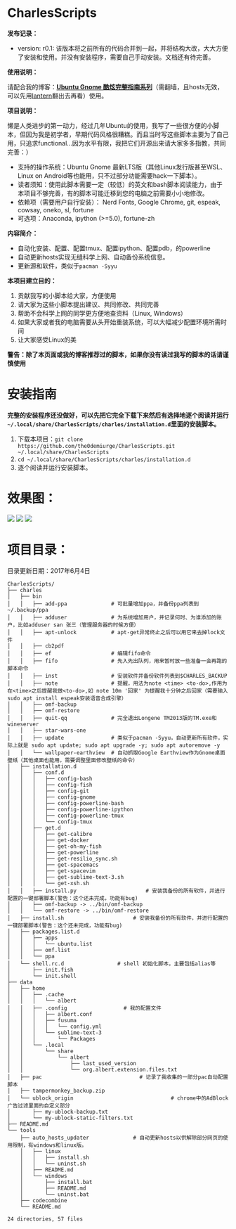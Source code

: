 # CharlesScripts #
**发布记录：**

* version: r0.1: 该版本将之前所有的代码合并到一起，并将结构大改，大大方便了安装和使用。并没有安装程序，需要自己手动安装。文档还有待完善。

**使用说明：**

请配合我的博客：[**Ubuntu Gnome 酷炫完整指南系列**](https://the0demiurge.blogspot.jp/2017/02/ubuntu-gnome.html)（需翻墙，且hosts无效，可以先用[lantern](https://github.com/getlantern/lantern)翻出去再看）使用。

**项目说明：**

懒是人类进步的第一动力，经过几年Ubuntu的使用，我写了一些很方便的小脚本，但因为我是初学者，早期代码风格很糟糕。而且当时写这些脚本主要为了自己用，只追求functional...因为水平有限，我把它们开源出来请大家多多指教，共同完善：）

* 支持的操作系统：Ubuntu Gnome 最新LTS版（其他Linux发行版甚至WSL、Linux on Android等也能用，只不过部分功能需要hack一下脚本）。
* 读者须知：使用此脚本需要一定（较低）的英文和bash脚本阅读能力，由于本项目不够完善，有的脚本可能迁移到您的电脑之前需要小小地修改。
* 依赖项（需要用户自行安装）： Nerd Fonts, Google Chrome, git, espeak, cowsay, oneko, sl, fortune
* 可选项：Anaconda, ipython (>=5.0), fortune-zh

**内容简介：**

* 自动化安装、配置、配置tmux、配置ipython、配置pdb，的powerline
* 自动更新hosts实现无缝科学上网、自动备份系统信息。
* 更新源和软件，类似于`pacman -Syyu`

**本项目建立目的：**

1. 贡献我写的小脚本给大家，方便使用
2. 请大家为这些小脚本提出建议、共同修改、共同完善
3. 帮助不会科学上网的同学更方便地查资料（Linux, Windows）
4. 如果大家或者我的电脑需要从头开始重装系统，可以大幅减少配置环境所需时间
5. 让大家感受Linux的美

**警告：除了本页面或我的博客推荐过的脚本，如果你没有读过我写的脚本的话请谨慎使用**

# 安装指南 #
**完整的安装程序还没做好，可以先把它完全下载下来然后有选择地逐个阅读并运行`~/.local/share/CharlesScripts/charles/installation.d`里面的安装脚本。**

1. 下载本项目：`git clone https://github.com/the0demiurge/CharlesScripts.git ~/.local/share/CharlesScripts`
2. `cd ~/.local/share/CharlesScripts/charles/installation.d`
3. 逐个阅读并运行安装脚本。

# 效果图： #
![](fig/1.png)
![](fig/2.png)
![](fig/3.png)
# 项目目录： #
目录更新日期：2017年6月4日
```
CharlesScripts/
├── charles
│   ├── bin
│   │   ├── add-ppa              # 可批量增加ppa，并备份ppa列表到~/.backup/ppa
│   │   ├── adduser              # 为系统增加用户，并记录何时、为谁添加的账户，比如adduser san 张三（管理服务器的时候方便）
│   │   ├── apt-unlock           # apt-get异常终止之后可以用它来去掉lock文件
│   │   ├── cb2pdf
│   │   ├── ef                   # 编辑fifo命令
│   │   ├── fifo                 # 先入先出队列，用来暂时放一些准备一会再跑的脚本命令
│   │   ├── inst                 # 安装软件并备份软件列表到$CHARLES_BACKUP
│   │   ├── note                 # 提醒，用法为note <time> <to-do>,作用为在<time>之后提醒我做<to-do>,如 note 10m '回家' 为提醒我十分钟之后回家（需要输入sudo apt install espeak安装语音合成引擎）
│   │   ├── omf-backup
│   │   ├── omf-restore
│   │   ├── quit-qq              # 完全退出Longene TM2013版的TM.exe和wineserver
│   │   ├── star-wars-one
│   │   ├── update               # 类似于pacman -Syyu，自动更新所有软件，实际上就是 sudo apt update; sudo apt upgrade -y; sudo apt autoremove -y
│   │   └── wallpaper-earthview  # 自动抓取Google Earthview作为Gnome桌面壁纸（其他桌面也能用，需要调整里面修改壁纸的命令）
│   ├── installation.d
│   │   ├── conf.d
│   │   │   ├── config-bash
│   │   │   ├── config-fish
│   │   │   ├── config-git
│   │   │   ├── config-gnome
│   │   │   ├── config-powerline-bash
│   │   │   ├── config-powerline-ipython
│   │   │   ├── config-powerline-tmux
│   │   │   └── config-tmux
│   │   ├── get.d
│   │   │   ├── get-calibre
│   │   │   ├── get-docker
│   │   │   ├── get-oh-my-fish
│   │   │   ├── get-powerline
│   │   │   ├── get-resilio_sync.sh
│   │   │   ├── get-spacemacs
│   │   │   ├── get-spacevim
│   │   │   ├── get-sublime-text-3.sh
│   │   │   └── get-xsh.sh
│   │   ├── install.py                      # 安装我备份的所有软件，并进行配置的一键部署脚本(警告：这个还未完成，功能有bug)
│   │   ├── omf-backup -> ../bin/omf-backup
│   │   └── omf-restore -> ../bin/omf-restore
│   ├── install.sh                      # 安装我备份的所有软件，并进行配置的一键部署脚本(警告：这个还未完成，功能有bug)
│   ├── packages.list.d
│   │   ├── apps
│   │   │   └── ubuntu.list
│   │   ├── omf.list
│   │   └── ppa
│   └── shell.rc.d                 # shell 初始化脚本，主要包括alias等
│       ├── init.fish
│       └── init.shell
├── data
│   ├── home
│   │   ├── .cache
│   │   │   └── albert
│   │   ├── .config                  # 我的配置文件
│   │   │   ├── albert.conf
│   │   │   ├── fusuma
│   │   │   │   └── config.yml
│   │   │   └── sublime-text-3
│   │   │       └── Packages
│   │   └── .local
│   │       └── share
│   │           └── albert
│   │               ├── last_used_version
│   │               └── org.albert.extension.files.txt
│   ├── pac                               # 记录了我收集的一部分pac自动配置脚本
│   ├── tampermonkey_backup.zip
│   └── ublock_origin                               # chrome中的AdBlock广告过滤里面的自定义部分
│       ├── my-ublock-backup.txt
│       └── my-ublock-static-filters.txt
├── README.md
└── tools
    ├── auto_hosts_updater              # 自动更新hosts以供解除部分网页的使用限制，有windows和linux版。
    │   ├── linux
    │   │   ├── install.sh
    │   │   └── uninst.sh
    │   ├── README.md
    │   └── windows
    │       ├── install.bat
    │       ├── README.md
    │       └── uninst.bat
    ├── codecombine
    └── README.md

24 directories, 57 files


```
